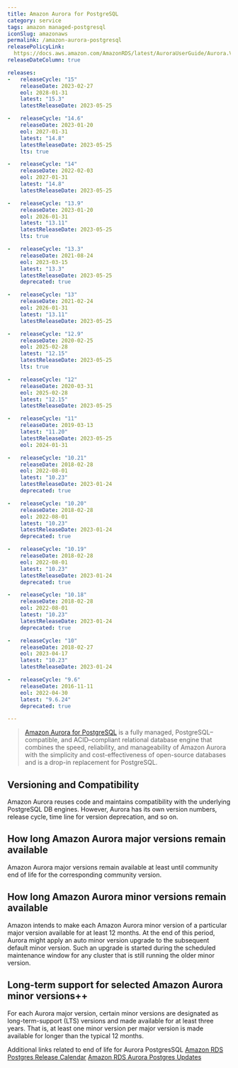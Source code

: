 ```yaml
---
title: Amazon Aurora for PostgreSQL
category: service
tags: amazon managed-postgresql
iconSlug: amazonaws
permalink: /amazon-aurora-postgresql
releasePolicyLink:
  https://docs.aws.amazon.com/AmazonRDS/latest/AuroraUserGuide/Aurora.VersionPolicy.html#Aurora.VersionPolicy.MajorVersionLifetime
releaseDateColumn: true

releases:
-   releaseCycle: "15"
    releaseDate: 2023-02-27
    eol: 2028-01-31
    latest: "15.3"
    latestReleaseDate: 2023-05-25

-   releaseCycle: "14.6"
    releaseDate: 2023-01-20
    eol: 2027-01-31
    latest: "14.8"
    latestReleaseDate: 2023-05-25
    lts: true

-   releaseCycle: "14"
    releaseDate: 2022-02-03
    eol: 2027-01-31
    latest: "14.8"
    latestReleaseDate: 2023-05-25

-   releaseCycle: "13.9"
    releaseDate: 2023-01-20
    eol: 2026-01-31
    latest: "13.11"
    latestReleaseDate: 2023-05-25
    lts: true

-   releaseCycle: "13.3"
    releaseDate: 2021-08-24
    eol: 2023-03-15
    latest: "13.3"
    latestReleaseDate: 2023-05-25
    deprecated: true

-   releaseCycle: "13"
    releaseDate: 2021-02-24
    eol: 2026-01-31
    latest: "13.11"
    latestReleaseDate: 2023-05-25

-   releaseCycle: "12.9"
    releaseDate: 2020-02-25
    eol: 2025-02-28
    latest: "12.15"
    latestReleaseDate: 2023-05-25
    lts: true

-   releaseCycle: "12"
    releaseDate: 2020-03-31
    eol: 2025-02-28
    latest: "12.15"
    latestReleaseDate: 2023-05-25

-   releaseCycle: "11"
    releaseDate: 2019-03-13
    latest: "11.20"
    latestReleaseDate: 2023-05-25
    eol: 2024-01-31

-   releaseCycle: "10.21"
    releaseDate: 2018-02-28
    eol: 2022-08-01
    latest: "10.23"
    latestReleaseDate: 2023-01-24
    deprecated: true

-   releaseCycle: "10.20"
    releaseDate: 2018-02-28
    eol: 2022-08-01
    latest: "10.23"
    latestReleaseDate: 2023-01-24
    deprecated: true

-   releaseCycle: "10.19"
    releaseDate: 2018-02-28
    eol: 2022-08-01
    latest: "10.23"
    latestReleaseDate: 2023-01-24
    deprecated: true

-   releaseCycle: "10.18"
    releaseDate: 2018-02-28
    eol: 2022-08-01
    latest: "10.23"
    latestReleaseDate: 2023-01-24
    deprecated: true

-   releaseCycle: "10"
    releaseDate: 2018-02-27
    eol: 2023-04-17
    latest: "10.23"
    latestReleaseDate: 2023-01-24

-   releaseCycle: "9.6"
    releaseDate: 2016-11-11
    eol: 2022-04-30
    latest: "9.6.24"
    deprecated: true

---
```


> [Amazon Aurora for PostgreSQL](https://docs.aws.amazon.com/AmazonRDS/latest/AuroraUserGuide/Aurora.AuroraPostgreSQL.html) is a fully managed, PostgreSQL–compatible,
> and ACID–compliant relational database engine that combines the speed, reliability, and manageability of Amazon Aurora with the simplicity and cost-effectiveness
> of open-source databases and is a drop-in replacement for PostgreSQL.


## Versioning and Compatibility
Amazon Aurora reuses code and maintains compatibility with the underlying PostgreSQL DB engines.
However, Aurora has its own version numbers, release cycle, time line for version deprecation, and so on.

## How long Amazon Aurora major versions remain available
Amazon Aurora major versions remain available at least until community end of life for the corresponding community version.

## How long Amazon Aurora minor versions remain available
Amazon intends to make each Amazon Aurora minor version of a particular major version available for at least 12 months. At the end of this period, Aurora might apply an auto minor version upgrade to the subsequent default minor version. Such an upgrade is started during the scheduled maintenance window for any cluster that is still running the older minor version.

## Long-term support for selected Amazon Aurora minor versions++
For each Aurora major version, certain minor versions are designated as long-term-support (LTS) versions and made available for at least three years. That is, at least one minor version per major version is made available for longer than the typical 12 months.

Additional links related to end of life for Aurora PostgresSQL
[Amazon RDS Postgres Release Calendar](https://docs.aws.amazon.com/AmazonRDS/latest/PostgreSQLReleaseNotes/postgresql-release-calendar.html)
[Amazon RDS Aurora Postgres Updates](https://docs.aws.amazon.com/AmazonRDS/latest/AuroraPostgreSQLReleaseNotes/AuroraPostgreSQL.Updates.html)

